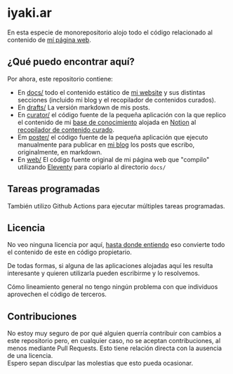 # iyaki.ar

En esta especie de monorepositorio alojo todo el código relacionado al contenido
de [mí página web](https://iyaki.ar).

## ¿Qué puedo encontrar aquí?

Por ahora, este repositorio contiene:

- En [docs/](docs) todo el contenido estático de [mi website](https://iyaki.ar)
  y sus distintas secciones (incluido mi blog y el recopilador de contenidos
  curados).
- En [drafts/](drafts) La versión markdown de mis posts.
- En [curator/](curator) el código fuente de la pequeña aplicación con la que
  replico el contenido de mi [base de conocimiento](https://iyaki.notion.site/066daa9a7abb4c029724323209c85ca6?v=0a0294da7e734adcb9e4e5413c1db1da&pvs=4)
  alojada en [Notion](https://www.notion.so/) al
  [recopilador de contenido curado](https://iyaki.ar/curated.html).
- Em [poster/](poster) el código fuente de la pequeña aplicación que ejecuto
  manualmente para publicar en [mi blog](https://iyaki.ar/blog.html) los posts
  que escribo, originalmente, en markdown.
- En [web/](web) El código fuente original de mi página web que "compilo"
  utilizando [Eleventy](https://www.11ty.dev/) para copiarlo al directorio `docs/`

## Tareas programadas

También utilizo Github Actions para ejecutar múltiples tareas programadas.

## Licencia

No veo ninguna licencia por aquí,
[hasta donde entiendo](https://choosealicense.com/no-permission/) eso convierte
todo el contenido de este en código propietario.

De todas formas, si alguna de las aplicaciones alojadas aquí les resulta
interesante y quieren utilizarla pueden escribirme y lo resolvemos.

Cómo lineamiento general no tengo ningún problema con que individuos aprovechen
el código de terceros.

## Contribuciones

No estoy muy seguro de por qué alguien querría contribuir con cambios a este
repositorio pero, en cualquier caso, no se aceptan contribuciones, al menos
mediante Pull Requests. Esto tiene relación directa con la ausencia de una
licencia.  
Espero sepan disculpar las molestias que esto pueda ocasionar.
